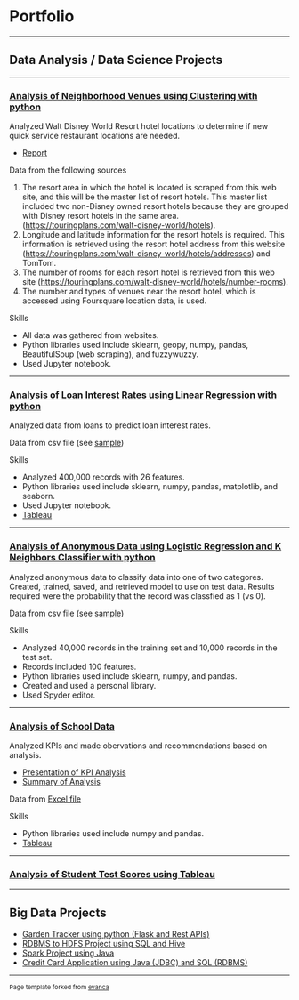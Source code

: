 # Portfolio

---

## Data Analysis / Data Science Projects

---

### [Analysis of Neighborhood Venues using Clustering with python](https://github.com/Gia12345/Journey-Projects/tree/master/Data-Science-Data-Analysis-Projects/IBM%20Data%20Science%20Certificate%20Capstone%20Project)

Analyzed Walt Disney World Resort hotel locations to determine if new quick service restaurant locations are needed.

- [Report](https://github.com/Gia12345/Journey-Projects/blob/master/Data-Science-Data-Analysis-Projects/IBM%20Data%20Science%20Certificate%20Capstone%20Project/WDW%20Restaurant%20Locations%20Report%20Rev.pdf)

Data from the following sources
1.  The resort area in which the hotel is located is scraped from this web site, and this will be the master list of resort hotels.  This master list included two non-Disney owned resort hotels because they are grouped with Disney resort hotels in the same area.  (https://touringplans.com/walt-disney-world/hotels).
2.  Longitude and latitude information for the resort hotels is required.  This information is retrieved using the resort hotel address from this website (https://touringplans.com/walt-disney-world/hotels/addresses) and TomTom.
3.  The number of rooms for each resort hotel is retrieved from this web site (https://touringplans.com/walt-disney-world/hotels/number-rooms).
4.  The number and types of venues near the resort hotel, which is accessed using Foursquare location data, is used.


Skills
- All data was gathered from websites.
- Python libraries used include sklearn, geopy, numpy, pandas, BeautifulSoup (web scraping), and fuzzywuzzy.
- Used Jupyter notebook.

---

### [Analysis of Loan Interest Rates using Linear Regression with python](https://github.com/Gia12345/Journey-Projects/tree/master/Data-Science-Data-Analysis-Projects/Loan%20Interest%20Rate%20Analysis)

Analyzed data from loans to predict loan interest rates.

Data from csv file (see [sample](https://github.com/Gia12345/Journey-Projects/blob/master/Data-Science-Data-Analysis-Projects/Loan%20Interest%20Rate%20Analysis/data/loan_interest_rates_slice.csv))

Skills

- Analyzed 400,000 records with 26 features.
- Python libraries used include sklearn, numpy, pandas, matplotlib, and seaborn.
- Used Jupyter notebook.
- [Tableau](https://public.tableau.com/profile/gia.g#!/vizhome/LoanInterestRateAnalysis/JobIR)

---
### [Analysis of Anonymous Data using Logistic Regression and K Neighbors Classifier with python](https://github.com/Gia12345/Journey-Projects/tree/master/Data-Science-Data-Analysis-Projects/Anonymous%20Data%20Analysis)

Analyzed anonymous data to classify data into one of two categores.  Created, trained, saved, and retrieved model to use on test data.  Results required were the probability that the record was classfied as 1 (vs 0).

Data from csv file (see [sample](https://github.com/Gia12345/Journey-Projects/blob/master/Data-Science-Data-Analysis-Projects/Anonymous%20Data%20Analysis/data/exercise_02_trainslice_2.csv))

Skills

- Analyzed 40,000 records in the training set and 10,000 records in the test set.
- Records included 100 features.
- Python libraries used include sklearn, numpy, and pandas.
- Created and used a personal library.
- Used Spyder editor.

---
### [Analysis of School Data](https://github.com/Gia12345/Journey-Projects/tree/master/Data-Science-Data-Analysis-Projects/Education%20Project)

Analyzed KPIs and made obervations and recommendations based on analysis.

- [Presentation of KPI Analysis](https://github.com/Gia12345/Journey-Projects/blob/master/Data-Science-Data-Analysis-Projects/Education%20Project/Gia%20Gillis%20Uplift%20Education%20Business%20Analyst%20Slides.pdf)
- [Summary of Analysis](https://github.com/Gia12345/Journey-Projects/blob/master/Data-Science-Data-Analysis-Projects/Education%20Project/Gia%20Gillis%20Uplift%20Business%20Analyst%20Assessment%20Summary.pdf)

Data from [Excel file](https://github.com/Gia12345/Journey-Projects/blob/master/Data-Science-Data-Analysis-Projects/Education%20Project/ABCDEF%20Network%20Integrated%20Dashboard_Business%20Analyst.xlsx)

Skills

- Python libraries used include numpy and pandas.
- [Tableau](https://public.tableau.com/profile/gia.g#!/vizhome/UpliftSchools/Student1Db)

---
### [Analysis of Student Test Scores using Tableau](https://public.tableau.com/profile/gia.g#!/vizhome/EducationProjectFinal/TestScoreDashboard1)

---
## Big Data Projects

- [Garden Tracker using python (Flask and Rest APIs)](https://github.com/Gia12345/Journey-Projects/tree/master/Data-Science-Data-Analysis-Projects/gardentracker)
- [RDBMS to HDFS Project using SQL and Hive](https://github.com/Gia12345/Journey-Projects/tree/master/ETL-Big-Data-Projects/Table%20Load%20RDBMS%20to%20HDFS)
- [Spark Project using Java](https://github.com/Gia12345/Journey-Projects/tree/master/ETL-Big-Data-Projects/Spark%20Project)
- [Credit Card Application using Java (JDBC) and SQL (RDBMS)](https://github.com/Gia12345/Journey-Projects/tree/master/ETL-Big-Data-Projects/Credit%20Card%20App%20Source)





---
<p style="font-size:11px">Page template forked from <a href="https://github.com/evanca/quick-portfolio">evanca</a></p>
<!-- Remove above link if you don't want to attibute -->
